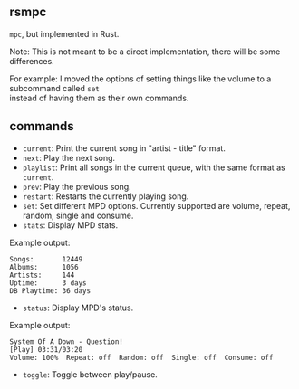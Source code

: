 ## rsmpc

`mpc`, but implemented in Rust.

Note: This is not meant to be a direct implementation, there will be some differences.

For example: I moved the options of setting things like the volume to a subcommand called `set`<br>
instead of having them as their own commands.

## commands

- `current`: Print the current song in "artist - title" format.
- `next`: Play the next song.
- `playlist`: Print all songs in the current queue, with the same format as `current`.
- `prev`: Play the previous song.
- `restart`: Restarts the currently playing song.
- `set`: Set different MPD options. Currently supported are volume, repeat, random, single and consume.
- `stats`: Display MPD stats.

Example output:

```
Songs:       12449
Albums:      1056
Artists:     144
Uptime:      3 days
DB Playtime: 36 days
```

- `status`: Display MPD's status.

Example output:

```
System Of A Down - Question!
[Play] 03:31/03:20
Volume: 100%  Repeat: off  Random: off  Single: off  Consume: off
```

- `toggle`: Toggle between play/pause.
